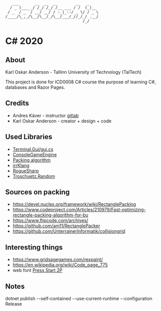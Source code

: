 
       ___       __  __  __        __   _    
      / _ )___ _/ /_/ /_/ /__ ___ / /  (_)__ 
     / _  / _ `/ __/ __/ / -_|_--/ _ \/ / _ \
    /____/\_,_/\__/\__/_/\__/___/_//_/_/ .__/
                                      /_/    

# C# 2020

## About

Karl Oskar Anderson - Tallinn University of Technology (TalTech)

This project is done for ICD0008 C# course the purpose of learning C#, databases and Razor Pages.

## Credits

- Andres Käver - instructor [gitlab](https://git.akaver.com/akaver)
- Karl Oskar Anderson - creator + design + code

## Used Libraries

- [Terminal.Gui/gui.cs](https://github.com/migueldeicaza/gui.cs)
- [ConsoleGameEngine](https://github.com/ollelogdahl/ConsoleGameEngine)
- [Packing algorithm](https://github.com/nickgravelyn/SpriteSheetPacker/tree/master/sspack)
- [irrKlang](https://www.ambiera.com/irrklang/)
- [RogueSharp](https://github.com/FaronBracy/RogueSharp)
- [Troschuetz.Random](https://gitlab.com/pomma89/troschuetz-random)


## Sources on packing

- https://devel.nuclex.org/framework/wiki/RectanglePacking
- https://www.codeproject.com/Articles/210979/Fast-optimizing-rectangle-packing-algorithm-for-bu
- https://www.flipcode.com/archives/
- https://github.com/am11/RectanglePacker
- https://github.com/UnterrainerInformatik/collisiongrid

## Interesting things

- https://www.gridsagegames.com/rexpaint/
- https://en.wikipedia.org/wiki/Code_page_775
- web font [Press Start 2P](https://fonts.google.com/specimen/Press+Start+2P?query=press&sidebar.open=true&selection.family=Press+Start+2P)


## Notes

dotnet publish --self-contained --use-current-runtime --configuration Release
